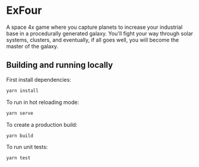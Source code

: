 # ExFour

A space 4x game where you capture planets to increase your industrial base in
a procedurally generated galaxy. You'll fight your way through solar systems,
clusters, and eventually, if all goes well, you will become the master of the
galaxy.

## Building and running locally

First install dependencies:

```bash
yarn install
```

To run in hot reloading mode:

```bash
yarn serve
```

To create a production build:

```bash
yarn build
```

To run unit tests:

```bash
yarn test
```
